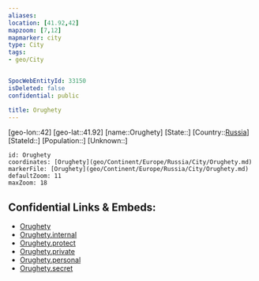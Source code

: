 ```yaml
---
aliases: 
location: [41.92,42]
mapzoom: [7,12] 
mapmarker: city 
type: City
tags:
- geo/City


SpocWebEntityId: 33150
isDeleted: false
confidential: public

title: Orughety
---
```

[geo-lon::42]
[geo-lat::41.92]
[name::Orughety]
[State::]
[Country::[Russia](geo/Continent/Europe/Russia.md)]
[StateId::]
[Population::]
[Unknown::]


```leaflet
id: Orughety
coordinates: [Orughety](geo/Continent/Europe/Russia/City/Orughety.md)
markerFile: [Orughety](geo/Continent/Europe/Russia/City/Orughety.md)
defaultZoom: 11 
maxZoom: 18
```


## Confidential Links & Embeds: 
- [Orughety](../../../../../../_public/geo/Continent/Europe/Russia/City/Orughety.md) 
- [Orughety.internal](../../../../../../_internal/geo/Continent/Europe/Russia/City/Orughety.internal.md) 
- [Orughety.protect](../../../../../../_protect/geo/Continent/Europe/Russia/City/Orughety.protect.md) 
- [Orughety.private](../../../../../../_private/geo/Continent/Europe/Russia/City/Orughety.private.md) 
- [Orughety.personal](../../../../../../_personal/geo/Continent/Europe/Russia/City/Orughety.personal.md) 
- [Orughety.secret](../../../../../../_secret/geo/Continent/Europe/Russia/City/Orughety.secret.md) 
